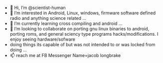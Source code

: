 - 👋 Hi, I’m @scientist-human
- 👀 I’m interested in Android, Linux, windows, firmware software defined radio and anything science related ...
- 🌱 I’m currently learning cross compiling and android ...
- 💞️ I’m looking to collaborate on porting gnu linux binaries to android, porting roms, and general sciency type programs hacks/modifications. I enjoy seeing hardware/sofware 
- doing things its capable of but was not intended to or was locked from doing ...
- 📫 reach me at FB Messenger Name=jacob longbrake

<!---
scientist-human/scientist-human is a ✨ special ✨ repository because its `README.md` (this file) appears on your GitHub profile.
You can click the Preview link to take a look at your changes.
--->
